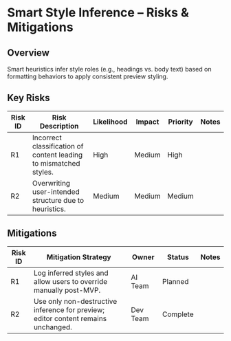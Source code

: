 # Smart Style Inference – Risks & Mitigations

## Overview
Smart heuristics infer style roles (e.g., headings vs. body text) based on formatting behaviors to apply consistent preview styling.

## Key Risks

| Risk ID | Risk Description | Likelihood | Impact | Priority | Notes |
|---------|------------------|------------|--------|----------|-------|
| R1 | Incorrect classification of content leading to mismatched styles. | High | Medium | High |  |
| R2 | Overwriting user-intended structure due to heuristics. | Medium | Medium | Medium |  |

## Mitigations

| Risk ID | Mitigation Strategy | Owner | Status | Notes |
|---------|----------------------|--------|--------|-------|
| R1 | Log inferred styles and allow users to override manually post-MVP. | AI Team | Planned |  |
| R2 | Use only non-destructive inference for preview; editor content remains unchanged. | Dev Team | Complete |  |
